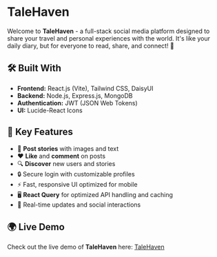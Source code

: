 # TaleHaven

Welcome to **TaleHaven** - a full-stack social media platform designed to share your travel and personal experiences with the world. It's like your daily diary, but for everyone to read, share, and connect! 🚀

## 🛠️ Built With

- **Frontend:** React.js (Vite), Tailwind CSS, DaisyUI
- **Backend:** Node.js, Express.js, MongoDB
- **Authentication:** JWT (JSON Web Tokens)
- **UI:** Lucide-React Icons

## 🎯 Key Features

- 📸 **Post stories** with images and text
- ❤️ **Like** and **comment** on posts
- 🔍 **Discover** new users and stories
- 🔒 Secure login with customizable profiles
- ⚡ Fast, responsive UI optimized for mobile
- 🖥️ **React Query** for optimized API handling and caching
- 🔗 Real-time updates and social interactions

## 🌍 Live Demo

Check out the live demo of **TaleHaven** here: [TaleHaven](https://talehaven.onrender.com/)
